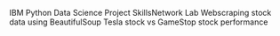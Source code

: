 IBM Python Data Science Project
SkillsNetwork Lab
Webscraping stock data using BeautifulSoup
Tesla stock vs GameStop stock performance
